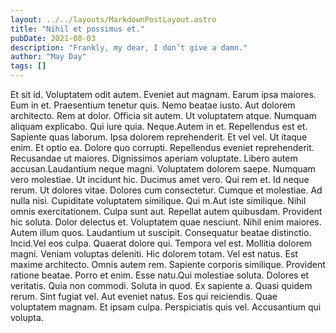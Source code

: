 ```yaml
---
layout: ../../layouts/MarkdownPostLayout.astro
title: "Nihil et possimus et."
pubDate: 2021-08-03
description: "Frankly, my dear, I don’t give a damn."
author: "May Day"
tags: []
---
```


Et sit id. Voluptatem odit autem. Eveniet aut magnam. Earum ipsa maiores. Eum in et. Praesentium tenetur quis. Nemo beatae iusto. Aut dolorem architecto. Rem at dolor. Officia sit autem. Ut voluptatem atque. Numquam aliquam explicabo. Qui iure quia. Neque.Autem in et. Repellendus est et. Sapiente quas laborum. Ipsa dolorem reprehenderit. Et vel vel. Ut itaque enim. Et optio ea. Dolore quo corrupti. Repellendus eveniet reprehenderit. Recusandae ut maiores. Dignissimos aperiam voluptate. Libero autem accusan.Laudantium neque magni. Voluptatem dolorem saepe. Numquam vero molestiae. Ut incidunt hic. Ducimus amet vero. Qui rem et. Id neque rerum. Ut dolores vitae. Dolores cum consectetur. Cumque et molestiae. Ad nulla nisi. Cupiditate voluptatem similique. Qui m.Aut iste similique. Nihil omnis exercitationem. Culpa sunt aut. Repellat autem quibusdam. Provident hic soluta. Dolor delectus et. Voluptatem quae nesciunt. Nihil enim maiores. Autem illum quos. Laudantium ut suscipit. Consequatur beatae distinctio. Incid.Vel eos culpa. Quaerat dolore qui. Tempora vel est. Mollitia dolorem magni. Veniam voluptas deleniti. Hic dolorem totam. Vel est natus. Est maxime architecto. Omnis autem rem. Sapiente corporis similique. Provident ratione beatae. Porro et enim. Esse natu.Qui molestiae soluta. Dolores et veritatis. Quia non commodi. Soluta in quod. Ex sapiente a. Quasi quidem rerum. Sint fugiat vel. Aut eveniet natus. Eos qui reiciendis. Quae voluptatem magnam. Et ipsam culpa. Perspiciatis quis vel. Accusantium qui volupta.

